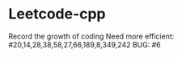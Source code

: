 # Leetcode-cpp
Record the growth of coding
Need more efficient:
#20,14,28,38,58,27,66,189,8,349,242
BUG: #6
